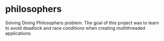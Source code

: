 # philosophers
Solving Dining Philosophers problem. The goal of this project was to learn to avoid deadlock and race conditions when creating multithreaded applications.

